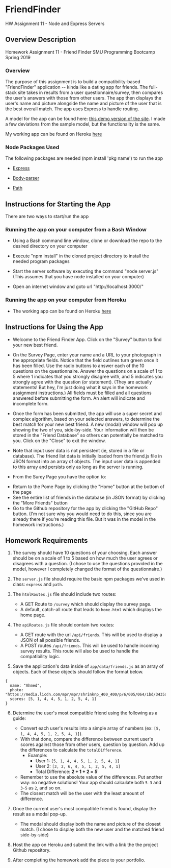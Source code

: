 # FriendFinder
HW Assignment 11 - Node and Express Servers  

## Overview Description
Homework Assignment 11 - Friend Finder
SMU Programming Bootcamp Spring 2019

### Overview

The purpose of this assignment is to build a compatibility-based "FriendFinder" application -- kinda like a dating app for friends. The full-stack site takes in results from a user questionnaire/survey, then compares the user's answers with those from other users. The app then displays the user's name and picture alongside the name and picture of the user that is the best overall match.  The app uses Express to handle routing. 

A model for the app can be found here: [this demo version of the site](https://friend-finder-fsf.herokuapp.com/).  I made a few deviations from the sample model, but the functionality is the same.

My working app can be found on Heroku [here](https://shrouded-beyond-64964.herokuapp.com/)

### Node Packages Used
The following packages are needed (npm install 'pkg name') to run the app

   * [Express](https://www.npmjs.com/package/express)

   * [Body-parser](https://www.npmjs.com/package/body-parser)

   * [Path](https://www.npmjs.com/package/path)

## Instructions for Starting the App 

There are two ways to start/run the app

### Running the app on your computer from a Bash Window

* Using a Bash command line window, clone or download the repo to the desired directory on your computer

* Execute "npm install" in the cloned project directory to install the needed program packages

* Start the server software by executing the command "node server.js" (This assumes that you have node installed on your computer)

* Open an internet window and goto url "http://localhost:3000/"

### Running the app on your computer from Heroku

* The working app can be found on Heroku [here](https://shrouded-beyond-64964.herokuapp.com/)

## Instructions for Using the App

* Welcome to the Friend Finder App. Click on the "Survey" button to find your new best friend. 

* On the Survey Page, enter your name and a URL to your photograph in the appropriate fields.  Notice that the field outlines turn green once it has been filled. Use the radio buttons to answer each of the 10 questions on the questionnaire. Answer the questions on a scale of 1 to 5 where 1 indicates that you strongly disagree with, and 5 indicates you strongly agree with the question (or statement). (They are actually statements! But hey, I'm just doing what it says in the homework assignment instructions.) All fields must be filled and all questions answered before submitting the form.  An alert will indicate and incomplete form.

* Once the form has been submitted, the app will use a super secret and complex algorithm, based on your selected answers, to determine the best match for your new best friend.  A new (modal) window will pop up showing the two of you, side-by-side. Your information will then be stored in the "Friend Database" so others can potentially be matched to you.  Click on the "Close" to exit the window.

* Note that input user data is not persistent (ie, stored in a file or database).  The friend list data is initially loaded from the friend.js file in JSON format into an array of objects. The input user data is appended to this array and persists only as long as the server is running.

* From the Surey Page you have the option to:
- Return to the Pome Page by clicking the "Home" button at the bottom of the page
- See the entire list of friends in the database (in JSON format) by clicking the "More Friends" button
- Go to the Github repository for the app by clicking the "GitHub Repo" button.  (I'm not sure why you would need to do this, since you are already there if you're reading this file.  But it was in the model in the homework instructions.)

## Homework Requirements

1. The survey should have 10 questions of your choosing. Each answer should be on a scale of 1 to 5 based on how much the user agrees or disagrees with a question. (I chose to use the questions provided in the model, however I completely changed the format of the questionnaire.)

2. The `server.js` file should require the basic npm packages we've used in class: `express` and `path`.

3. The `htmlRoutes.js` file should include two routes:

   * A GET Route to `/survey` which should display the survey page.
   * A default, catch-all route that leads to `home.html` which displays the home page.

4. The `apiRoutes.js` file should contain two routes:

   * A GET route with the url `/api/friends`. This will be used to display a JSON of all possible friends.
   * A POST routes `/api/friends`. This will be used to handle incoming survey results. This route will also be used to handle the compatibility logic.

5. Save the application's data inside of `app/data/friends.js` as an array of objects. Each of these objects should follow the format below.

```
{
  name: "Ahmed",
  photo: "https://media.licdn.com/mpr/mpr/shrinknp_400_400/p/6/005/064/1bd/3435aa3.jpg",
  scores: [5, 1, 4, 4, 5, 1, 2, 5, 4, 1]
}
```

6. Determine the user's most compatible friend using the following as a guide:

   * Convert each user's results into a simple array of numbers (ex: `[5, 1, 4, 4, 5, 1, 2, 5, 4, 1]`).
   * With that done, compare the difference between current user's scores against those from other users, question by question. Add up the differences to calculate the `totalDifference`.
     * Example:
       * User 1: `[5, 1, 4, 4, 5, 1, 2, 5, 4, 1]`
       * User 2: `[3, 2, 6, 4, 5, 1, 2, 5, 4, 1]`
       * Total Difference: **2 + 1 + 2 =** **_5_**
   * Remember to use the absolute value of the differences. Put another way: no negative solutions! Your app should calculate both `5-3` and `3-5` as `2`, and so on.
   * The closest match will be the user with the least amount of difference.

7. Once the current user's most compatible friend is found, display the result as a modal pop-up.
   * The modal should display both the name and picture of the closest match. (I chose to display both the new user and the matched friend side-by-side)

8. Host the app on Heroku and submit the link with a link the the project Github repository.

9. After completing the homework add the piece to your portfolio. 
